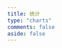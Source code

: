```yaml
---
title: 统计
type: "charts"
comments: false
aside: false
---
```


<script src="https://lib.baomitu.com/echarts/4.9.0-rc.1/echarts.min.js"></script>

<!-- 文章发布时间统计图 -->
<div id="posts-chart" data-start="2020-02" style="border-radius: 8px; height: 300px; padding: 10px;"></div>
<!-- 文章标签统计图 -->
<div id="tags-chart" data-length="10" style="border-radius: 8px; height: 300px; padding: 10px;"></div>
<!-- 文章分类统计图 -->
<div id="categories-chart" data-parent="true" style="border-radius: 8px; height: 300px; padding: 10px;"></div>